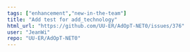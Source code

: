 ```yaml
---
tags: ["enhancement","new-in-the-team"]
title: "Add test for add_technology"
html_url: "https://github.com/UU-ER/AdOpT-NET0/issues/376"
user: "JeanWi"
repo: "UU-ER/AdOpT-NET0"
---
```


